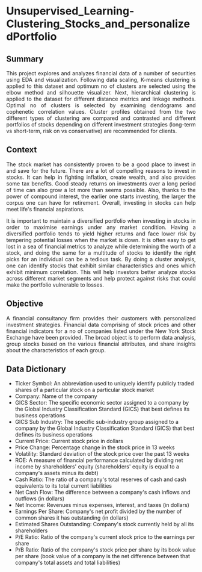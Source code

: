 # Unsupervised_Learning-Clustering_Stocks_and_personalizedPortfolio

## Summary
<p align="justify"> This project explores and analyzes financial data of a number of securities using EDA and visualization. Following data scaling, K-means clustering is applied to this dataset and optimum no of clusters are selected using the elbow method and silhouette visualizer. Next, hierarchical clustering is applied to the dataset for different distance metrics and linkage methods. Optimal no of clusters is selected by examining dendograms and cophenetic correlation values. Cluster profiles obtained from the two different types of clustering are compared and contrasted and different portfolios of stocks depending on different investment strategies (long-term vs short-term, risk on vs conservative) are recommended for clients.</p>

## Context

<p align="justify"> The stock market has consistently proven to be a good place to invest in and save for the future. There are a lot of compelling reasons to invest in stocks. It can help in fighting inflation, create wealth, and also provides some tax benefits. Good steady returns on investments over a long period of time can also grow a lot more than seems possible. Also, thanks to the power of compound interest, the earlier one starts investing, the larger the corpus one can have for retirement. Overall, investing in stocks can help meet life's financial aspirations.</p>

<p align="justify"> It is important to maintain a diversified portfolio when investing in stocks in order to maximise earnings under any market condition. Having a diversified portfolio tends to yield higher returns and face lower risk by tempering potential losses when the market is down. It is often easy to get lost in a sea of financial metrics to analyze while determining the worth of a stock, and doing the same for a multitude of stocks to identify the right picks for an individual can be a tedious task. By doing a cluster analysis, one can identify stocks that exhibit similar characteristics and ones which exhibit minimum correlation. This will help investors better analyze stocks across different market segments and help protect against risks that could make the portfolio vulnerable to losses.</p>


## Objective

<p align="justify"> A financial consultancy firm provides their customers with personalized investment strategies. Financial data comprising of stock prices and other financial indicators for a no of companies listed under the New York Stock Exchange have been provided. The broad object is to perform data analysis, group stocks based on the various financial attributes, and share insights about the characteristics of each group.</p>

## Data Dictionary

- Ticker Symbol: An abbreviation used to uniquely identify publicly traded shares of a particular stock on a particular stock market
- Company: Name of the company
- GICS Sector: The specific economic sector assigned to a company by the Global Industry Classification Standard (GICS) that best defines its business operations
- GICS Sub Industry: The specific sub-industry group assigned to a company by the Global Industry Classification Standard (GICS) that best defines its business operations
- Current Price: Current stock price in dollars
- Price Change: Percentage change in the stock price in 13 weeks
- Volatility: Standard deviation of the stock price over the past 13 weeks
- ROE: A measure of financial performance calculated by dividing net income by shareholders' equity (shareholders' equity is equal to a company's assets minus its debt)
- Cash Ratio: The ratio of a  company's total reserves of cash and cash equivalents to its total current liabilities
- Net Cash Flow: The difference between a company's cash inflows and outflows (in dollars)
- Net Income: Revenues minus expenses, interest, and taxes (in dollars)
- Earnings Per Share: Company's net profit divided by the number of common shares it has outstanding (in dollars)
- Estimated Shares Outstanding: Company's stock currently held by all its shareholders
- P/E Ratio: Ratio of the company's current stock price to the earnings per share 
- P/B Ratio: Ratio of the company's stock price per share by its book value per share (book value of a company is the net difference between that company's total assets and total liabilities)
